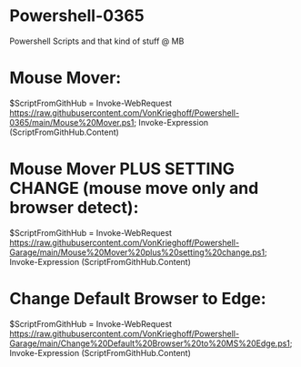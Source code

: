 # Powershell-0365
Powershell Scripts and that kind of stuff
@ MB


# Mouse Mover:
$ScriptFromGithHub = Invoke-WebRequest https://raw.githubusercontent.com/VonKrieghoff/Powershell-0365/main/Mouse%20Mover.ps1; Invoke-Expression $($ScriptFromGithHub.Content)

# Mouse Mover PLUS SETTING CHANGE (mouse move only and browser detect):
$ScriptFromGithHub = Invoke-WebRequest https://raw.githubusercontent.com/VonKrieghoff/Powershell-Garage/main/Mouse%20Mover%20plus%20setting%20change.ps1; Invoke-Expression $($ScriptFromGithHub.Content)


# Change Default Browser to Edge:
$ScriptFromGithHub = Invoke-WebRequest https://raw.githubusercontent.com/VonKrieghoff/Powershell-Garage/main/Change%20Default%20Browser%20to%20MS%20Edge.ps1; Invoke-Expression $($ScriptFromGithHub.Content)
